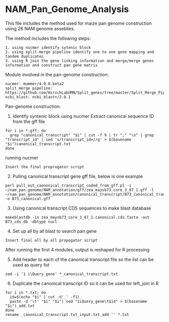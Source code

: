# NAM_Pan_Genome_Analysis

This file includes the method used for maize pan genome construction using 26 NAM genome asseblies.

The method includes the following steps: 
```
1. using nucmer identify sytenic block
2. using split-merge pipeline identify one to one gene mapping and tandem duplicates 
3. using R join the gene linking information and merge/merge genes information and construct pan gene matrix 
```

Module involved in the pan-genome construction:
```
nucmer: mummer/4.0.0.beta2
split_merge pipeline: https://github.com/HirschLabUMN/Split_genes/tree/master/Split_Merge_Pipeline
ncbi_blast: ncbi_blast+/2.8.1
```

Pan-genome construction:
1. Identify syntenic block using nucmer 
  Extract canonical sequence ID from the gff file 
```
for i in *.gff; do
  grep "canonical_transcript" "$i" | cut -f 9 | tr ";" "\n" | grep "transcript_id" | sed 's/transcript_id=//g' > $(basename "$i")canonical_transcript.txt
done  
```
  running nucmer 
```
Insert the final proprogator script 
```
2. Pulling canonical transcript gene gff file, below is one example 
```
perl pull_out_caononical_transcript_coded_from_gff.pl -i ~/nam_pan_genome/NAM_annotation/gff/zea_maysb73_core_3_87_1.gff -l  ~/nam_pan_genome/NAM_annotation/canonical_transcript/B73_canonical_transcript.txt -o B73_canonical.gff
```
3. Using canonical transcript CDS sequences to make blast database 
```
makeblastdb -in zea_maysb73_core_3_87_1.canonical.cds.fasta -out B73_cds_db -dbtype nucl
```
4. Set up all by all blast to search pan gene 
```
Insert final all by all propogator script 
```

After running the first 4 modules, output is reshaped for R processing

5. Add header to each of the canonical transcript file so the list can be used as query list 
```
sed -i '1 i\Query_gene' *_canonical_transcript.txt 
```
6. Duplicate the canonical transcript ID so it can be used for left_join in R
```
for i in *.txt; do
  id=$(echo "$i" | cut -d'_' -f1)
  paste -d '\t' "$i" "$i"| sed "1iQuery_gene\t$id" > $(basename "$i")_add.txt
done 
rename _canonical_transcript.txt_input.txt_add '' *.txt
```


